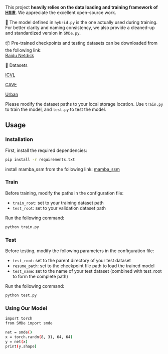 This project **heavily relies on the data loading and training framework of [HSIR](https://github.com/bit-isp/HSIR)**. We appreciate the excellent open-source work. 

📌 The model defined in `hybrid.py` is the one actually used during training.  
For better clarity and naming consistency, we also provide a cleaned-up and standardized version in `SMDe.py`.

📦 Pre-trained checkpoints and testing datasets can be downloaded from the following link:  
[Baidu Netdisk](https://pan.baidu.com/s/1ZQfjGeDEdHvA6ctDgWLeWA?pwd=1111)

📂 Datasets

[ICVL](https://doi.org/10.1007/978-3-319-46478-7_2)

[CAVE](https://doi.org/10.1109/TIP.2010.2046811)

[Urban](https://doi.org/10.1117/12.283843)

Please modify the dataset paths to your local storage location.
Use `train.py` to train the model, and `test.py` to test the model.

##  Usage

###  Installation
First, install the required dependencies:  
```bash
pip install -r requirements.txt
```
install mamba_ssm from the following link: [mamba_ssm](https://github.com/state-spaces/mamba/releases?page=2)
###  Train
Before training, modify the paths in the configuration file:
- `train_root`: set to your training dataset path
- `test_root`: set to your validation dataset path

Run the following command:
```bash
python train.py
```
###  Test
Before testing, modify the following parameters in the configuration file:
- `test_root`: set to the parent directory of your test dataset
- `resume_path`: set to the checkpoint file path to load the trained model
- `test_name`: set to the name of your test dataset (combined with test_root to form the complete path)

Run the following command:
```bash
python test.py
```
###  Using Our Model
```bash
import torch
from SMDe import smde

net = smde()
x = torch.randn(8, 31, 64, 64)
y = net(x)
print(y.shape)
```
